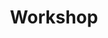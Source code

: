 ---
title: Workshop
layout: page
parent: NHS Account - Making Data Accessible with Common Context and Consent
nav_order: 1.10
---